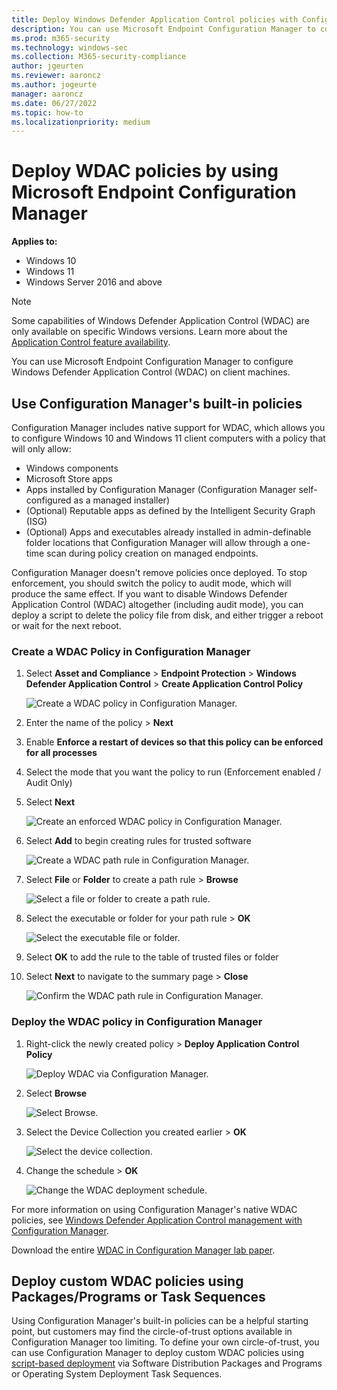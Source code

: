 ```yaml
---
title: Deploy Windows Defender Application Control policies with Configuration Manager
description: You can use Microsoft Endpoint Configuration Manager to configure Windows Defender Application Control (WDAC). Learn how with this step-by-step guide.
ms.prod: m365-security
ms.technology: windows-sec
ms.collection: M365-security-compliance
author: jgeurten
ms.reviewer: aaroncz
ms.author: jogeurte
manager: aaroncz
ms.date: 06/27/2022
ms.topic: how-to
ms.localizationpriority: medium
---
```


# Deploy WDAC policies by using Microsoft Endpoint Configuration Manager

**Applies to:**

- Windows 10
- Windows 11
- Windows Server 2016 and above

> [!NOTE]
> Some capabilities of Windows Defender Application Control (WDAC) are only available on specific Windows versions. Learn more about the [Application Control feature availability](../feature-availability.md).

You can use Microsoft Endpoint Configuration Manager to configure Windows Defender Application Control (WDAC) on client machines.

## Use Configuration Manager's built-in policies

Configuration Manager includes native support for WDAC, which allows you to configure Windows 10 and Windows 11 client computers with a policy that will only allow:

- Windows components
- Microsoft Store apps
- Apps installed by Configuration Manager (Configuration Manager self-configured as a managed installer)
- (Optional) Reputable apps as defined by the Intelligent Security Graph (ISG)
- (Optional) Apps and executables already installed in admin-definable folder locations that Configuration Manager will allow through a one-time scan during policy creation on managed endpoints.

Configuration Manager doesn't remove policies once deployed. To stop enforcement, you should switch the policy to audit mode, which will produce the same effect. If you want to disable Windows Defender Application Control (WDAC) altogether (including audit mode), you can deploy a script to delete the policy file from disk, and either trigger a reboot or wait for the next reboot.

### Create a WDAC Policy in Configuration Manager

1. Select **Asset and Compliance** > **Endpoint Protection** > **Windows Defender Application Control** > **Create Application Control Policy**

    ![Create a WDAC policy in Configuration Manager.](../images/memcm/memcm-create-wdac-policy.jpg)

2. Enter the name of the policy > **Next**
3. Enable **Enforce a restart of devices so that this policy can be enforced for all processes**
4. Select the mode that you want the policy to run (Enforcement enabled / Audit Only)
5. Select **Next**

    ![Create an enforced WDAC policy in Configuration Manager.](../images/memcm/memcm-create-wdac-policy-2.jpg)

6. Select **Add** to begin creating rules for trusted software

    ![Create a WDAC path rule in Configuration Manager.](../images/memcm/memcm-create-wdac-rule.jpg)

7. Select **File** or **Folder** to create a path rule > **Browse**

    ![Select a file or folder to create a path rule.](../images/memcm/memcm-create-wdac-rule-2.jpg)

8. Select the executable or folder for your path rule > **OK**

    ![Select the executable file or folder.](../images/memcm/memcm-create-wdac-rule-3.jpg)

9. Select **OK** to add the rule to the table of trusted files or folder
10. Select **Next** to navigate to the summary page > **Close**

    ![Confirm the WDAC path rule in Configuration Manager.](../images/memcm/memcm-confirm-wdac-rule.jpg)

### Deploy the WDAC policy in Configuration Manager

1. Right-click the newly created policy > **Deploy Application Control Policy**

    ![Deploy WDAC via Configuration Manager.](../images/memcm/memcm-deploy-wdac.jpg)

2. Select **Browse**

    ![Select Browse.](../images/memcm/memcm-deploy-wdac-2.jpg)

3. Select the Device Collection you created earlier > **OK**

    ![Select the device collection.](../images/memcm/memcm-deploy-wdac-3.jpg)

4. Change the schedule > **OK**

    ![Change the WDAC deployment schedule.](../images/memcm/memcm-deploy-wdac-4.jpg)

For more information on using Configuration Manager's native WDAC policies, see [Windows Defender Application Control management with Configuration Manager](/mem/configmgr/protect/deploy-use/use-device-guard-with-configuration-manager).

Download the entire [WDAC in Configuration Manager lab paper](https://download.microsoft.com/download/c/f/d/cfd6227c-8ec4-442d-8c50-825550d412f6/WDAC-Deploy-WDAC-using-MEMCM.pdf).

## Deploy custom WDAC policies using Packages/Programs or Task Sequences

Using Configuration Manager's built-in policies can be a helpful starting point, but customers may find the circle-of-trust options available in Configuration Manager too limiting. To define your own circle-of-trust, you can use Configuration Manager to deploy custom WDAC policies using [script-based deployment](deploy-wdac-policies-with-script.md) via Software Distribution Packages and Programs or Operating System Deployment Task Sequences.
